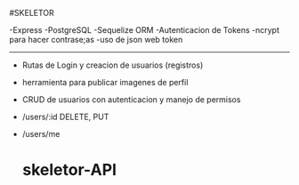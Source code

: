 #SKELETOR


-Express
-PostgreSQL
-Sequelize ORM
-Autenticacion de Tokens
-ncrypt para hacer contrase;as
-uso de json web token


 ---


 - Rutas de Login y creacion de usuarios (registros)
 - herramienta para publicar imagenes de perfil
 - CRUD de usuarios con autenticacion y manejo de permisos
 - /users/:id DELETE, PUT
 - /users/me


    # skeletor-API
